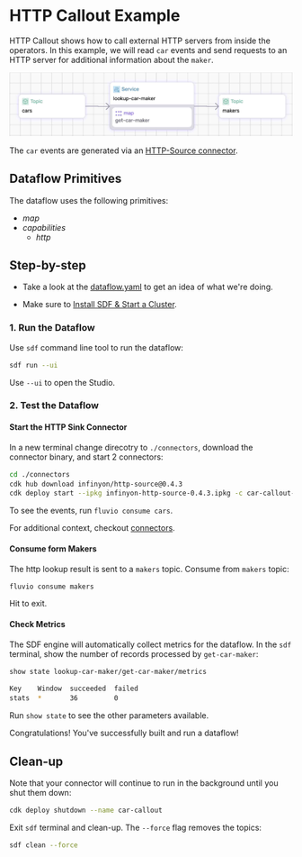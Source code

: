 # HTTP Callout Example

HTTP Callout shows how to call external HTTP servers from inside the operators. In this example, we will read `car` events and send requests to an HTTP server for additional information about the `maker`.

<p align="center">
 <img width="700" src="img/http-callout.jpg">
</p>

The `car` events are generated via an [HTTP-Source connector](connectors).

## Dataflow Primitives

The dataflow uses the following primitives:
* _map_
* _capabilities_
  * _http_


## Step-by-step

* Take a look at the [dataflow.yaml](./dataflow.yaml) to get an idea of what we're doing.

* Make sure to [Install SDF & Start a Cluster].

### 1. Run the Dataflow

Use `sdf` command line tool to run the dataflow:

```bash
sdf run --ui
```

Use `--ui` to open the Studio.

### 2. Test the Dataflow

#### Start the HTTP Sink Connector

In a new terminal change direcotry to `./connectors`, download the connector binary, and start 2 connectors:

```bash
cd ./connectors
cdk hub download infinyon/http-source@0.4.3
cdk deploy start --ipkg infinyon-http-source-0.4.3.ipkg -c car-callout-connector.yaml
```

To see the events, run `fluvio consume cars`.

For additional context, checkout [connectors](./connectors/).


#### Consume form Makers

The http lookup result is sent to a `makers` topic. Consume from `makers` topic:

```bash
fluvio consume makers
```

Hit <Ctrl-C> to exit.

#### Check Metrics

The SDF engine will automatically collect metrics for the dataflow. In the `sdf` terminal, show the number of records processed by `get-car-maker`:

```bash
show state lookup-car-maker/get-car-maker/metrics
```

```bash
Key    Window  succeeded  failed
stats  *       36         0
```

Run `show state` to see the other parameters available.

Congratulations! You've successfully built and run a dataflow!

## Clean-up

Note that your connector will continue to run in the background until you shut them down:

```bash
cdk deploy shutdown --name car-callout
```

Exit `sdf` terminal and clean-up. The `--force` flag removes the topics:

```bash
sdf clean --force
```

[Install SDF & Start a Cluster]: /README.MD#prerequisites
